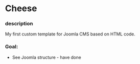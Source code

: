 # Cheese

### description

My first custom template for Joomla CMS based on HTML code.

### Goal:

* See Joomla structure - have done
